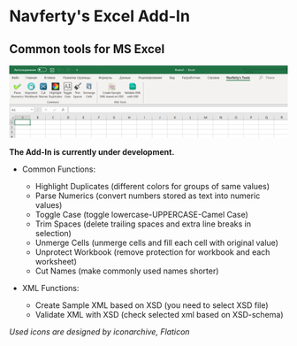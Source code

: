 # Navferty's Excel Add-In
## Common tools for MS Excel ##

![Navferty's Tools Ribbon Tab in MS Excel](images/NavfertyToolsRibbonEn.png)

**The Add-In is currently under development.**

* Common Functions:
    * Highlight Duplicates (different colors for groups of same values)
    * Parse Numerics (convert numbers stored as text into numeric values)
    * Toggle Case (toggle lowercase-UPPERCASE-Camel Case)
    * Trim Spaces (delete trailing spaces and extra line breaks in selection)
    * Unmerge Cells (unmerge cells and fill each cell with original value)
    * Unprotect Workbook (remove protection for workbook and each worksheet)
    * Cut Names (make commonly used names shorter)

* XML Functions:
    * Create Sample XML based on XSD (you need to select XSD file)
    * Validate XML with XSD (check selected xml based on XSD-schema)


*Used icons are designed by iconarchive, Flaticon*
